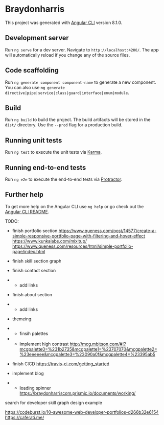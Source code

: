 # Braydonharris

This project was generated with [Angular CLI](https://github.com/angular/angular-cli) version 8.1.0.

## Development server

Run `ng serve` for a dev server. Navigate to `http://localhost:4200/`. The app will automatically reload if you change any of the source files.

## Code scaffolding

Run `ng generate component component-name` to generate a new component. You can also use `ng generate directive|pipe|service|class|guard|interface|enum|module`.

## Build

Run `ng build` to build the project. The build artifacts will be stored in the `dist/` directory. Use the `--prod` flag for a production build.

## Running unit tests

Run `ng test` to execute the unit tests via [Karma](https://karma-runner.github.io).

## Running end-to-end tests

Run `ng e2e` to execute the end-to-end tests via [Protractor](http://www.protractortest.org/).

## Further help

To get more help on the Angular CLI use `ng help` or go check out the [Angular CLI README](https://github.com/angular/angular-cli/blob/master/README.md).


TODO: 
- finish portfolio section
https://www.queness.com/post/14577/create-a-simple-responsive-portfolio-page-with-filtering-and-hover-effect
https://www.kunkalabs.com/mixitup/
https://www.queness.com/resources/html/simple-portfolio-page/index.html
- finish skill section graph
- finish contact section 
- - add links
- finish about section
- - add links

- themeing
- - finsih palettes
- - implement high contrast
http://mcg.mbitson.com/#!?mcgpalette0=%231b2735&mcgpalette1=%23707070&mcgpalette2=%23eeeeee&mcgpalette3=%23090a0f&mcgpalette4=%23395ab5

- finish CICD
https://travis-ci.com/getting_started

- implement blog
- - loading spinner
https://braydonharriscom.prismic.io/documents/working/


search for developer skill graph design example

https://codeburst.io/10-awesome-web-developer-portfolios-d266b32e6154
https://caferati.me/



